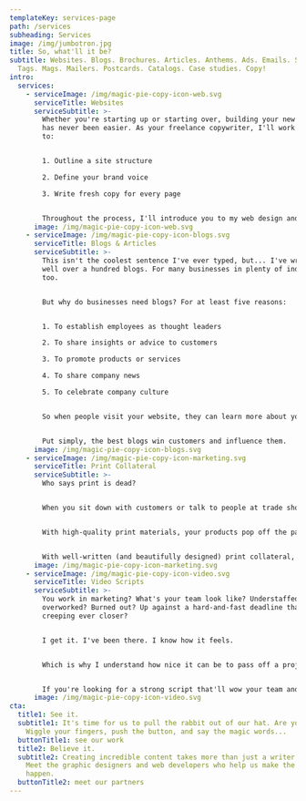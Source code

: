 ```yaml
---
templateKey: services-page
path: /services
subheading: Services
image: /img/jumbotron.jpg
title: So, what'll it be?
subtitle: Websites. Blogs. Brochures. Articles. Anthems. Ads. Emails. Slogans.
  Tags. Mags. Mailers. Postcards. Catalogs. Case studies. Copy!
intro:
  services:
    - serviceImage: /img/magic-pie-copy-icon-web.svg
      serviceTitle: Websites
      serviceSubtitle: >-
        Whether you're starting up or starting over, building your new website
        has never been easier. As your freelance copywriter, I'll work with you
        to: 


        1. Outline a site structure

        2. Define your brand voice

        3. Write fresh copy for every page


        Throughout the process, I'll introduce you to my web design and development partners. These guys—they're wizards. Together, we'll customize a website that invites, engages, and inspires your audience.
      image: /img/magic-pie-copy-icon-web.svg
    - serviceImage: /img/magic-pie-copy-icon-blogs.svg
      serviceTitle: Blogs & Articles
      serviceSubtitle: >-
        This isn't the coolest sentence I've ever typed, but... I've written
        well over a hundred blogs. For many businesses in plenty of industries,
        too. 


        But why do businesses need blogs? For at least five reasons:


        1. To establish employees as thought leaders

        2. To share insights or advice to customers

        3. To promote products or services

        4. To share company news

        5. To celebrate company culture


        So when people visit your website, they can learn more about your brand, and–more to the point–fall in love with it. 


        Put simply, the best blogs win customers and influence them.
      image: /img/magic-pie-copy-icon-blogs.svg
    - serviceImage: /img/magic-pie-copy-icon-marketing.svg
      serviceTitle: Print Collateral
      serviceSubtitle: >-
        Who says print is dead? 


        When you sit down with customers or talk to people at trade shows, you've got to leave something behind. Something memorable. Something to touch. To read. To experience. Same thing goes for your storefront, food truck, or pizza place. 


        With high-quality print materials, your products pop off the page. Your story is sensational. Your brand? It's unbeatable! 


        With well-written (and beautifully designed) print collateral, you can attract, captivate, and activate your audience. Sound good? Let's do it. 
      image: /img/magic-pie-copy-icon-marketing.svg
    - serviceImage: /img/magic-pie-copy-icon-video.svg
      serviceTitle: Video Scripts
      serviceSubtitle: >-
        You work in marketing? What's your team look like? Understaffed and
        overworked? Burned out? Up against a hard-and-fast deadline that's
        creeping ever closer?


        I get it. I've been there. I know how it feels.


        Which is why I understand how nice it can be to pass off a project—such as writing a video script—to someone who can look at it from a fresh perspective. Someone who can take it, run with it, and bring it to life. Someone like me!


        If you're looking for a strong script that'll wow your team and hype the squad, I'm your guy.
      image: /img/magic-pie-copy-icon-video.svg
cta:
  title1: See it.
  subtitle1: It's time for us to pull the rabbit out of our hat. Are you ready?
    Wiggle your fingers, push the button, and say the magic words...
  buttonTitle1: see our work
  title2: Believe it.
  subtitle2: Creating incredible content takes more than just a writer’s touch.
    Meet the graphic designers and web developers who help us make the magic
    happen.
  buttonTitle2: meet our partners
---
```

